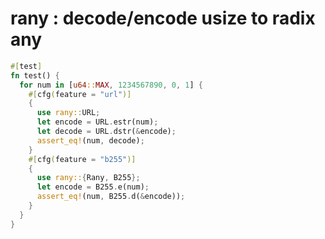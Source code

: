 [‼️]: ✏️README.mdt

# rany : decode/encode usize to radix any

```rust
#[test]
fn test() {
  for num in [u64::MAX, 1234567890, 0, 1] {
    #[cfg(feature = "url")]
    {
      use rany::URL;
      let encode = URL.estr(num);
      let decode = URL.dstr(&encode);
      assert_eq!(num, decode);
    }
    #[cfg(feature = "b255")]
    {
      use rany::{Rany, B255};
      let encode = B255.e(num);
      assert_eq!(num, B255.d(&encode));
    }
  }
}
```
